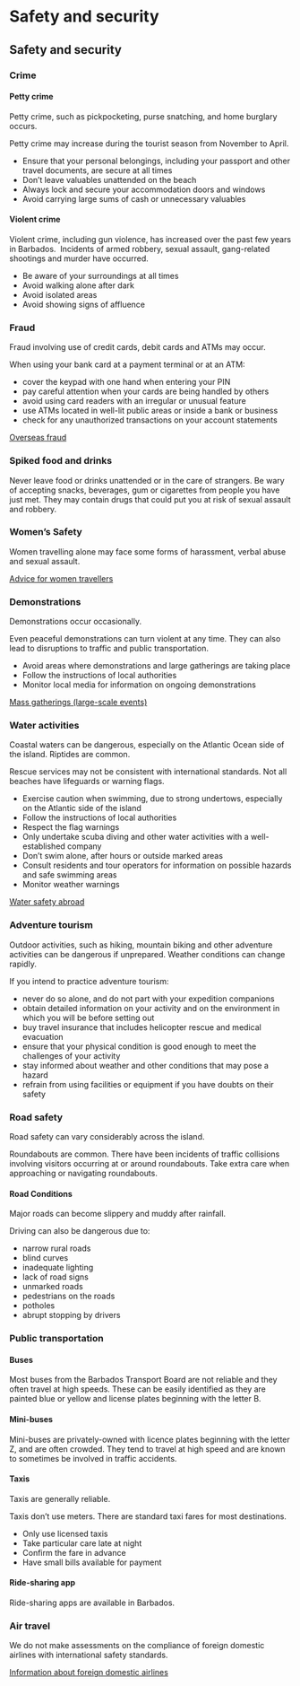# Safety and security

## Safety and security

### Crime

#### Petty crime

Petty crime, such as pickpocketing, purse snatching, and home burglary occurs.

Petty crime may increase during the tourist season from November to April.

* Ensure that your personal belongings, including your passport and other travel documents, are secure at all times
* Don’t leave valuables unattended on the beach
* Always lock and secure your accommodation doors and windows
* Avoid carrying large sums of cash or unnecessary valuables

#### Violent crime

Violent crime, including gun violence, has increased over the past few years in Barbados.  Incidents of armed robbery, sexual assault, gang-related shootings and murder have occurred.

* Be aware of your surroundings at all times
* Avoid walking alone after dark
* Avoid isolated areas
* Avoid showing signs of affluence

### Fraud

Fraud involving use of credit cards, debit cards and ATMs may occur.

When using your bank card at a payment terminal or at an ATM:

* cover the keypad with one hand when entering your PIN
* pay careful attention when your cards are being handled by others
* avoid using card readers with an irregular or unusual feature
* use ATMs located in well-lit public areas or inside a bank or business
* check for any unauthorized transactions on your account statements

[Overseas fraud](https://travel.gc.ca/travelling/health-safety/overseas-fraud)

### Spiked food and drinks

Never leave food or drinks unattended or in the care of strangers. Be wary of accepting snacks, beverages, gum or cigarettes from people you have just met. They may contain drugs that could put you at risk of sexual assault and robbery.

### Women’s Safety

Women travelling alone may face some forms of harassment, verbal abuse and sexual assault.

[Advice for women travellers](https://travel.gc.ca/travelling/health-safety/advice-for-women-travellers "Advice for women travellers")

### Demonstrations

Demonstrations occur occasionally.

Even peaceful demonstrations can turn violent at any time. They can also lead to disruptions to traffic and public transportation.

* Avoid areas where demonstrations and large gatherings are taking place
* Follow the instructions of local authorities
* Monitor local media for information on ongoing demonstrations

[Mass gatherings (large-scale events)](https://travel.gc.ca/travelling/health-safety/mass-gatherings)

### Water activities

Coastal waters can be dangerous, especially on the Atlantic Ocean side of the island. Riptides are common.

Rescue services may not be consistent with international standards. Not all beaches have lifeguards or warning flags.

* Exercise caution when swimming, due to strong undertows, especially on the Atlantic side of the island
* Follow the instructions of local authorities
* Respect the flag warnings
* Only undertake scuba diving and other water activities with a well-established company
* Don’t swim alone, after hours or outside marked areas
* Consult residents and tour operators for information on possible hazards and safe swimming areas
* Monitor weather warnings

[Water safety abroad](https://travel.gc.ca/travelling/health-safety/water-safety)

### Adventure tourism

Outdoor activities, such as hiking, mountain biking and other adventure activities can be dangerous if unprepared. Weather conditions can change rapidly.

If you intend to practice adventure tourism:

* never do so alone, and do not part with your expedition companions
* obtain detailed information on your activity and on the environment in which you will be before setting out
* buy travel insurance that includes helicopter rescue and medical evacuation
* ensure that your physical condition is good enough to meet the challenges of your activity
* stay informed about weather and other conditions that may pose a hazard
* refrain from using facilities or equipment if you have doubts on their safety

### Road safety

Road safety can vary considerably across the island.

Roundabouts are common. There have been incidents of traffic collisions involving visitors occurring at or around roundabouts. Take extra care when approaching or navigating roundabouts.

#### Road Conditions

Major roads can become slippery and muddy after rainfall.

Driving can also be dangerous due to:

* narrow rural roads
* blind curves
* inadequate lighting
* lack of road signs
* unmarked roads
* pedestrians on the roads
* potholes
* abrupt stopping by drivers

### Public transportation

#### Buses

Most buses from the Barbados Transport Board are not reliable and they often travel at high speeds. These can be easily identified as they are painted blue or yellow and license plates beginning with the letter B.

#### Mini-buses

Mini-buses are privately-owned with licence plates beginning with the letter Z, and are often crowded. They tend to travel at high speed and are known to sometimes be involved in traffic accidents.

#### Taxis

Taxis are generally reliable.

Taxis don’t use meters. There are standard taxi fares for most destinations.

* Only use licensed taxis
* Take particular care late at night
* Confirm the fare in advance
* Have small bills available for payment

#### Ride-sharing app

Ride-sharing apps are available in Barbados.

### Air travel

We do not make assessments on the compliance of foreign domestic airlines with international safety standards.

[Information about foreign domestic airlines](https://travel.gc.ca/air/in-flight-safety#other)